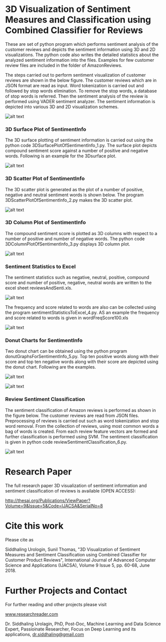 # 3D Visualization of Sentiment Measures and Classification using Combined Classifier for Reviews

These are set of python program which performs sentiment analysis of the customer reviews and depicts the sentiment information using 3D and 2D visualizations. The python code also writes the detailed statistics about the analyzed sentiment information into the files. Examples for few customer review files are included in the folder of AmazonReviews.

The steps carried out to perform sentiment visualization of customer reviews are shown in the below figure. The customer reviews which are in JSON format are read as input. Word tokenization is carried out and followed by stop words elimination. To remove the stop words, a database of stop words is referred. Then the sentiment analysis of the review is performed using VADER sentiment analyzer. The sentiment information is depicted into various 3D and 2D visualization schemes.

![alt text](https://github.com/siddhaling/3D-Visualization-of-Sentiment-Measures-and-Classification-using-Combined-Classifier-for-Reviews/blob/master/fig1.jpg)

### 3D Surface Plot of SentimentInfo

The 3D surface plotting of sentiment information is carried out using the python code 3DSurfacePlotOfSentimentInfo_1.py. The surface plot depicts compound sentiment score against a number of positive and negative words. Following is an example for the 3Dsurface plot.

![alt text](https://github.com/siddhaling/3D-Visualization-of-Sentiment-Measures-and-Classification-using-Combined-Classifier-for-Reviews/blob/master/3DSurface.jpg)

### 3D Scatter Plot of SentimentInfo

The 3D scatter plot is generated as the plot of a number of positive, negative and neutral sentiment words is shown below. The program 3DScatterPlotOfSentimentInfo_2.py makes the 3D scatter plot.

![alt text](https://github.com/siddhaling/3D-Visualization-of-Sentiment-Measures-and-Classification-using-Combined-Classifier-for-Reviews/blob/master/3DScatter.jpg)

### 3D Column Plot of SentimentInfo

The compound sentiment score is plotted as 3D columns with respect to a number of positive and number of negative words. The python code 3DColumnPlotOfSentimentInfo_3.py displays 3D column plot.

![alt text](https://github.com/siddhaling/3D-Visualization-of-Sentiment-Measures-and-Classification-using-Combined-Classifier-for-Reviews/blob/master/3DColumn.jpg)

### Sentiment Statistics to Excel

The sentiment statistics such as negative, neutral, positive, compound score and number of positive, negative, neutral words are written to the excel sheet reviewsAndSenti.xls. 

![alt text](https://github.com/siddhaling/3D-Visualization-of-Sentiment-Measures-and-Classification-using-Combined-Classifier-for-Reviews/blob/master/reviewsAndSenti.jpg)

The frequency and score related to words are also can be collected using the program sentimentStatisticsToExcel_4.py. AS an example the frequency and score related to words is given in wordFreqScore100.xls

![alt text](https://github.com/siddhaling/3D-Visualization-of-Sentiment-Measures-and-Classification-using-Combined-Classifier-for-Reviews/blob/master/wordFreqScore100.jpg)

### Donut Charts for SentimentInfo

Two donut chart can be obtained using the python program donutGraphsForSentimentInfo_5.py. Top ten positive words along with their score and top ten negative words along with their score are depicted using the donut chart. Following are the examples.

![alt text](https://github.com/siddhaling/3D-Visualization-of-Sentiment-Measures-and-Classification-using-Combined-Classifier-for-Reviews/blob/master/donutPositiveWords.jpg)

![alt text](https://github.com/siddhaling/3D-Visualization-of-Sentiment-Measures-and-Classification-using-Combined-Classifier-for-Reviews/blob/master/donutNegativeWords.jpg)

### Review Sentiment Classification

The sentiment classification of Amazon reviews is performed as shown in the figure below. The customer reviews are read from JSON files. Preprocessing of reviews is carried out such as word tokenization and stop word removal. From the collection of reviews, using most common words a bag of words is created. From each review feature vectors are formed and further classification is performed using SVM. The sentiment classification is given in python code reviewSentimentClassification_6.py.

![alt text](https://github.com/siddhaling/3D-Visualization-of-Sentiment-Measures-and-Classification-using-Combined-Classifier-for-Reviews/blob/master/fig2.jpg)
# Research Paper

The full research paper 3D visualization of sentiment information and sentiment classification of reviews is available (OPEN ACCESS): 

http://thesai.org/Publications/ViewPaper?Volume=9&Issue=5&Code=IJACSA&SerialNo=8

# Cite this work

Please cite as 

Siddhaling Urologin, Sunil Thomas, "3D Visualization of Sentiment Measures and Sentiment Classification using Combined Classifier for Customer Product Reviews",  International Journal of Advanced Computer Science and Applications (IJACSA), Volume 9 Issue 5, pp. 60-68, June 2018. 

# Further Projects and Contact

For further reading and other projects please visit

www.researchreader.com

Dr. Siddhaling Urolagin,
PhD, Post-Doc, Machine Learning and Data Science Expert,
Passioinate Researcher, Focus on Deep Learning and its applications,
dr.siddhaling@gmail.com



